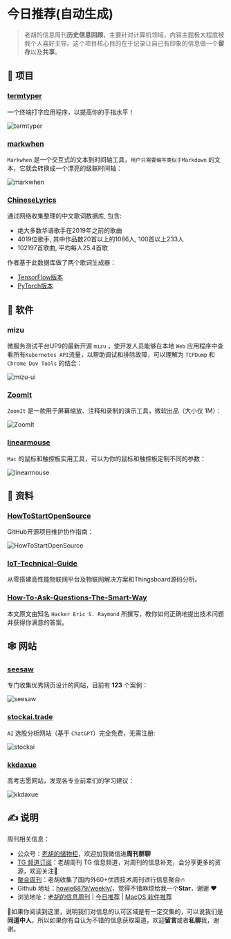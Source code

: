 # 今日推荐(自动生成)

> 老胡的信息周刊**历史信息回顾**，主要针对计算机领域，内容主题极大程度被我个人喜好主导。这个项目核心目的在于记录让自己有印象的信息做一个**留存**以及**共享**。


## 🎯 项目 

### [termtyper](https://github.com/kraanzu/termtyper)

一个终端打字应用程序，以提高你的手指水平！

![termtyper](https://images-1252557999.file.myqcloud.com/uPic/termtyper.jpg) 

### [markwhen](https://github.com/mark-when/markwhen)

`Markwhen` 是一个交互式的文本到时间轴工具，`用户只需要编写类似于Markdown` 的文本，它就会转换成一个漂亮的级联时间轴：

![markwhen](https://images-1252557999.file.myqcloud.com/uPic/markwhen.jpg) 

### [ChineseLyrics](https://github.com/dengxiuqi/ChineseLyrics)

通过网络收集整理的中文歌词数据库, 包含:

- 绝大多数华语歌手在2019年之前的歌曲
- 4019位歌手, 其中作品数20首以上的1086人, 100首以上233人
- 102197首歌曲, 平均每人25.4首歌

作者基于此数据库做了两个歌词生成器：

- [TensorFlow版本](https://github.com/dengxiuqi/Lyricist-tensorflow)
- [PyTorch版本](https://github.com/dengxiuqi/Lyricist-torch) 

## 🤖 软件 

### mizu

微服务测试平台UP9的最新开源 `mizu` ，使开发人员能够在本地 `Web` 应用程序中查看所有`Kubernetes API`流量，以帮助调试和排除故障，可以理解为 `TCPDump` 和 `Chrome Dev Tools` 的结合：

![mizu-ui](https://images-1252557999.file.myqcloud.com/uPic/mizu-ui.png) 

### [ZoomIt](https://learn.microsoft.com/en-us/sysinternals/downloads/zoomit)

`ZoomIt` 是一款用于屏幕缩放、注释和录制的演示工具，微软出品（大小仅 1M）：

![ZoomIt](https://images-1252557999.file.myqcloud.com/uPic/ZoomIt.jpg) 

### [linearmouse](https://github.com/linearmouse/linearmouse)

`Mac` 的鼠标和触控板实用工具，可以为你的鼠标和触控板定制不同的参数：

![linearmouse](https://images-1252557999.file.myqcloud.com/uPic/linearmouse.jpg) 

## 👀 资料 

### [HowToStartOpenSource](https://github.com/eryajf/HowToStartOpenSource)

GitHub开源项目维护协作指南：

![HowToStartOpenSource](https://images-1252557999.file.myqcloud.com/uPic/HowToStartOpenSource.jpg) 

### [IoT-Technical-Guide](https://github.com/IoT-Technology/IOT-Technical-Guide)

从零搭建高性能物联网平台及物联网解决方案和Thingsboard源码分析。 

### [How-To-Ask-Questions-The-Smart-Way](https://github.com/ryanhanwu/How-To-Ask-Questions-The-Smart-Way)

本文原文由知名 `Hacker Eric S. Raymond` 所撰写，教你如何正确地提出技术问题并获得你满意的答案。 

## 🕸 网站 

### [seesaw](https://www.seesaw.website/)

专门收集优秀网页设计的网站，目前有 **123** 个案例：

![seesaw](https://images-1252557999.file.myqcloud.com/uPic/seesaw.jpg) 

### [stockai.trade](https://stockai.trade)

 `AI` 选股分析网站（基于 `ChatGPT`）完全免费，无需注册:
 
 ![stockai](https://images-1252557999.file.myqcloud.com/uPic/stockai.jpg) 

### [kkdaxue](https://www.kkdaxue.com/)

高考志愿网站，发现各专业前辈们的学习建议：

![kkdaxue](https://images-1252557999.file.myqcloud.com/uPic/kkdaxue.jpg) 

## ✍️ 说明

周刊相关信息：

- 公众号：[老胡的储物柜](https://images-1252557999.file.myqcloud.com/uPic/ETIbMe.jpg)，欢迎加我微信进**周刊群聊**
- [TG 频道订阅](https://t.me/howie_weekly)：老胡周刊 TG 信息频道，对周刊的信息补充，会分享更多的资源，欢迎关注👏
- [聚合周刊](https://www.fre321.com/weekly)：老胡收集了国内外60+优质技术周刊进行信息聚合🔥
- Github 地址：[howie6879/weekly/](https://github.com/howie6879/weekly/)，觉得不错麻烦给我一个**Star**，谢谢 ❤️
- 浏览地址：[老胡的信息周刊](https://weekly.howie6879.com) | [今日推荐](https://weekly.howie6879.com/recommend/index.html) | [MacOS 软件推荐](https://weekly.howie6879.com/soft/mac.html)

🙌如果你阅读到这里，说明我们对信息的认可区域是有一定交集的，可以说我们是**同道中人**，所以如果你有自认为不错的信息获取渠道，欢迎**留言**或者**私聊**我，谢谢。